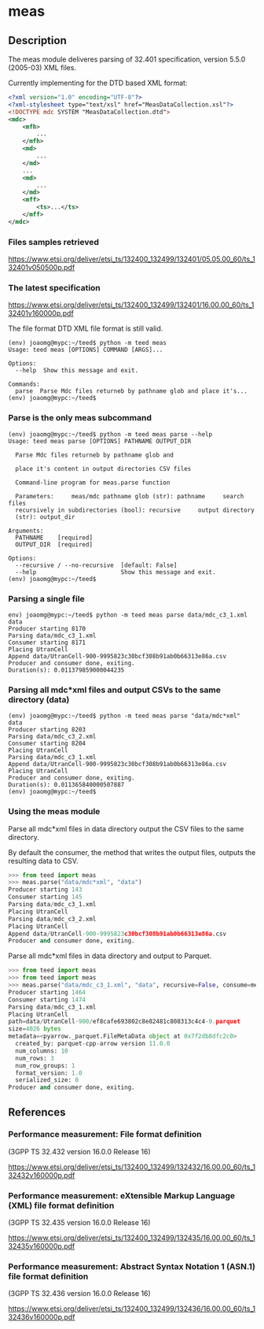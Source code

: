 # meas

## Description

The meas module deliveres parsing of 32.401 specification, version 5.5.0 (2005-03) XML files.

Currently implementing for the DTD based XML format:

```xml
<?xml version="1.0" encoding="UTF-8"?>
<?xml-stylesheet type="text/xsl" href="MeasDataCollection.xsl"?>
<!DOCTYPE mdc SYSTEM "MeasDataCollection.dtd">
<mdc>
    <mfh>
        ...
    </mfh>
    <md>
        ...
    </md>
    ...
    <md>
        ...
    </md>
    <mff>
        <ts>...</ts>
    </mff>
</mdc>
```

### Files samples retrieved

https://www.etsi.org/deliver/etsi_ts/132400_132499/132401/05.05.00_60/ts_132401v050500p.pdf

### The latest specification

https://www.etsi.org/deliver/etsi_ts/132400_132499/132401/16.00.00_60/ts_132401v160000p.pdf

The file format DTD XML file format is still valid.

```shell
(env) joaomg@mypc:~/teed$ python -m teed meas
Usage: teed meas [OPTIONS] COMMAND [ARGS]...

Options:
  --help  Show this message and exit.

Commands:
  parse  Parse Mdc files returneb by pathname glob and place it's...
(env) joaomg@mypc:~/teed$
```

### Parse is the only meas subcommand

```shell
(env) joaomg@mypc:~/teed$ python -m teed meas parse --help
Usage: teed meas parse [OPTIONS] PATHNAME OUTPUT_DIR

  Parse Mdc files returneb by pathname glob and

  place it's content in output directories CSV files

  Command-line program for meas.parse function

  Parameters:     meas/mdc pathname glob (str): pathname     search files
  recursively in subdirectories (bool): recursive     output directory
  (str): output_dir

Arguments:
  PATHNAME    [required]
  OUTPUT_DIR  [required]

Options:
  --recursive / --no-recursive  [default: False]
  --help                        Show this message and exit.
(env) joaomg@mypc:~/teed$
```

### Parsing a single file

```shell
env) joaomg@mypc:~/teed$ python -m teed meas parse data/mdc_c3_1.xml data
Producer starting 8170
Parsing data/mdc_c3_1.xml
Consumer starting 8171
Placing UtranCell
Append data/UtranCell-900-9995823c30bcf308b91ab0b66313e86a.csv
Producer and consumer done, exiting.
Duration(s): 0.011379859000044235
```

### Parsing all mdc\*xml files and output CSVs to the same directory (data)

```shell
(env) joaomg@mypc:~/teed$ python -m teed meas parse "data/mdc*xml" data
Producer starting 8203
Parsing data/mdc_c3_2.xml
Consumer starting 8204
Placing UtranCell
Parsing data/mdc_c3_1.xml
Append data/UtranCell-900-9995823c30bcf308b91ab0b66313e86a.csv
Placing UtranCell
Producer and consumer done, exiting.
Duration(s): 0.011365840000507887
(env) joaomg@mypc:~/teed$
```

### Using the meas module

Parse all mdc\*xml files in data directory output the CSV files to the same directory.

By default the consumer, the method that writes the output files, outputs the resulting data to CSV.

```python
>>> from teed import meas
>>> meas.parse("data/mdc*xml", "data")
Producer starting 143
Consumer starting 145
Parsing data/mdc_c3_1.xml
Placing UtranCell
Parsing data/mdc_c3_2.xml
Placing UtranCell
Append data/UtranCell-900-9995823c30bcf308b91ab0b66313e86a.csv
Producer and consumer done, exiting.
```

Parse all mdc\*xml files in data directory and output to Parquet.

```python
>>> from teed import meas
>>> from teed import meas
>>> meas.parse("data/mdc_c3_1.xml", "data", recursive=False, consume=meas.consume_ldn_natural_key_to_parquet)
Producer starting 1464
Consumer starting 1474
Parsing data/mdc_c3_1.xml
Placing UtranCell
path=data/UtranCell-900/ef8cafe693802c8e82481c808313c4c4-0.parquet
size=4026 bytes
metadata=<pyarrow._parquet.FileMetaData object at 0x7f2db8dfc2c0>
  created_by: parquet-cpp-arrow version 11.0.0
  num_columns: 10
  num_rows: 3
  num_row_groups: 1
  format_version: 1.0
  serialized_size: 0
Producer and consumer done, exiting.
```

## References

### Performance measurement: File format definition

(3GPP TS 32.432 version 16.0.0 Release 16)

https://www.etsi.org/deliver/etsi_ts/132400_132499/132432/16.00.00_60/ts_132432v160000p.pdf

### Performance measurement: eXtensible Markup Language (XML) file format definition

(3GPP TS 32.435 version 16.0.0 Release 16)

https://www.etsi.org/deliver/etsi_ts/132400_132499/132435/16.00.00_60/ts_132435v160000p.pdf

### Performance measurement: Abstract Syntax Notation 1 (ASN.1) file format definition

(3GPP TS 32.436 version 16.0.0 Release 16)

https://www.etsi.org/deliver/etsi_ts/132400_132499/132436/16.00.00_60/ts_132436v160000p.pdf
